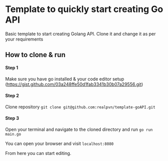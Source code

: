 # Template to quickly start creating Go API
Basic template to start creating Golang API. Clone it and change it as per your requirements

## How to clone &  run
#### Step 1
Make sure you have go installed & your code editor setup (https://gist.github.com/03a248ffe50d1fab3341b30b07a29556.git)

#### Step 2
Clone repository
`git clone git@github.com:realpvn/template-goAPI.git`

#### Step 3
Open your terminal and navigate to the cloned directory and run
`go run main.go`

You can open your browser and visit `localhost:8080`

From here you can start editing.
